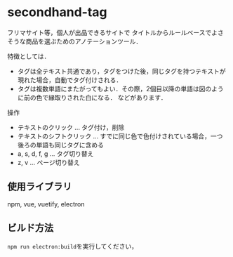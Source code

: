 # secondhand-tag
フリマサイト等，個人が出品できるサイトで
タイトルからルールベースでよさそうな商品を選ぶためのアノテーションツール．

特徴としては．
- タグは全テキスト共通であり，タグをつけた後，同じタグを持つテキストが現れた場合，自動でタグ付けされる．
- タグは複数単語にまたがってもよい．その際，2個目以降の単語は図のように前の色で縁取りされた白になる．
などがあります．

操作
- テキストのクリック          ... タグ付け，削除
- テキストのシフトクリック    ... すでに同じ色で色付けされている場合，一つ後ろの単語も同じタグに含める
- a, s, d, f, g             ... タグ切り替え
- z, v                      ... ページ切り替え


## 使用ライブラリ
npm, vue, vuetify, electron

## ビルド方法
`npm run electron:build`を実行してください，
